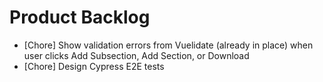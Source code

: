 # Product Backlog
* [Chore] Show validation errors from Vuelidate (already in place) when user clicks Add Subsection, Add Section, or Download
* [Chore] Design Cypress E2E tests